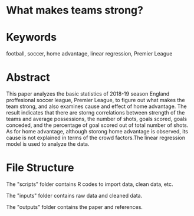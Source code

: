 # What makes teams strong?

# Keywords
football, soccer, home advantage, linear regression, Premier League

# Abstract
This paper analyzes the basic statistics of 2018-19 season England proffesional soccer league, Premier League, to figure out what makes the team strong, and also examines cause and effect of home advantage. The result indicates that there are storng correlations between strength of the teams and average possessions, the number of shots, goals scored, goals conceded, and the percentage of goal scored out of total number of shots. As for home advantage, although storong home advantage is observed, its cause is not explained in terms of the crowd factors.The linear regression model is used to analyze the data.

# File Structure
The "scripts" folder contains R codes to import data, clean data, etc.

The "inputs" folder contains raw data and cleaned data.

The "outputs" folder contains the paper and references.
